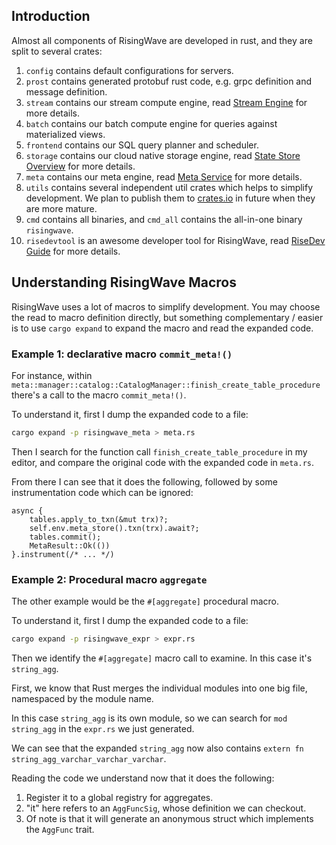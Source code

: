 ## Introduction

Almost all components of RisingWave are developed in rust, and they are split to several crates:

1. `config` contains default configurations for servers.
2. `prost` contains generated protobuf rust code, e.g. grpc definition and message definition.
3. `stream` contains our stream compute engine, read [Stream Engine][stream-engine] for more details.
4. `batch` contains our batch compute engine for queries against materialized views.
5. `frontend` contains our SQL query planner and scheduler.
6. `storage` contains our cloud native storage engine, read [State Store Overview][state-store] for more details.
7. `meta` contains our meta engine, read [Meta Service][meta-service] for more details.
8. `utils` contains several independent util crates which helps to simplify development. We plan to publish them to [crates.io](https://crates.io/) in future when they are more mature.
9. `cmd` contains all binaries, and `cmd_all` contains the all-in-one binary `risingwave`.
10. `risedevtool` is an awesome developer tool for RisingWave, read [RiseDev Guide][risedev] for more details.

[stream-engine]: https://github.com/risingwavelabs/risingwave/blob/main/docs/streaming-overview.md
[state-store]: https://github.com/risingwavelabs/risingwave/blob/main/docs/state-store-overview.md
[meta-service]: https://github.com/risingwavelabs/risingwave/blob/main/docs/meta-service.md
[risedev]: https://github.com/risingwavelabs/risingwave/tree/main/src/risedevtool

## Understanding RisingWave Macros

RisingWave uses a lot of macros to simplify development.
You may choose the read to macro definition directly,
but something complementary / easier is to use `cargo expand`
to expand the macro and read the expanded code.

### Example 1: declarative macro `commit_meta!()`

For instance, within `meta::manager::catalog::CatalogManager::finish_create_table_procedure`
there's a call to the macro `commit_meta!()`.

To understand it, first I dump the expanded code to a file:

```bash
cargo expand -p risingwave_meta > meta.rs
```

Then I search for the function call `finish_create_table_procedure` in my editor,
and compare the original code with the expanded code in `meta.rs`.

From there I can see that it does the following, followed by some instrumentation code which can be ignored:
```text
async {
    tables.apply_to_txn(&mut trx)?;
    self.env.meta_store().txn(trx).await?;
    tables.commit();
    MetaResult::Ok(())
}.instrument(/* ... */)
```

### Example 2: Procedural macro `aggregate`

The other example would be the `#[aggregate]` procedural macro.

To understand it, first I dump the expanded code to a file:

```bash
cargo expand -p risingwave_expr > expr.rs
```

Then we identify the `#[aggregate]` macro call to examine. In this case it's `string_agg`.

First, we know that Rust merges the individual modules into one big file, namespaced by the module name.

In this case `string_agg` is its own module, so we can search for `mod string_agg` in the `expr.rs` we just generated.

We can see that the expanded `string_agg` now also contains `extern fn string_agg_varchar_varchar_varchar`.

Reading the code we understand now that it does the following:
1. Register it to a global registry for aggregates.
2. "it" here refers to an `AggFuncSig`, whose definition we can checkout.
3. Of note is that it will generate an anonymous struct which implements the `AggFunc` trait.